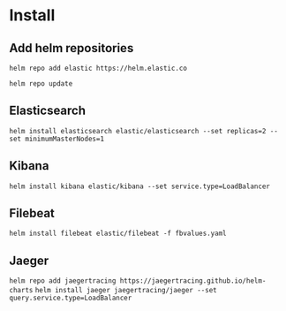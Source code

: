 # Install
## Add helm repositories
`helm repo add elastic https://helm.elastic.co`

`helm repo update`

## Elasticsearch
`helm install elasticsearch elastic/elasticsearch --set replicas=2 --set minimumMasterNodes=1`

## Kibana
`helm install kibana elastic/kibana --set service.type=LoadBalancer`

## Filebeat
`helm install filebeat elastic/filebeat -f fbvalues.yaml`

## Jaeger
`helm repo add jaegertracing https://jaegertracing.github.io/helm-charts`
`helm install jaeger jaegertracing/jaeger --set query.service.type=LoadBalancer`
